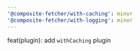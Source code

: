 ```yaml
---
'@composite-fetcher/with-caching': minor
'@composite-fetcher/with-logging': minor
---
```


feat(plugin): add `withCaching` plugin
